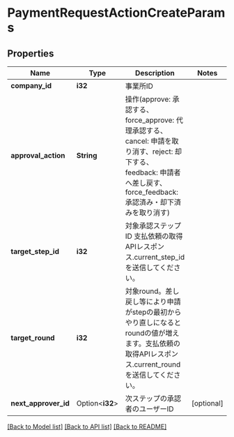 # PaymentRequestActionCreateParams

## Properties

Name | Type | Description | Notes
------------ | ------------- | ------------- | -------------
**company_id** | **i32** | 事業所ID | 
**approval_action** | **String** | 操作(approve: 承認する、force_approve: 代理承認する、cancel: 申請を取り消す、reject: 却下する、feedback: 申請者へ差し戻す、force_feedback: 承認済み・却下済みを取り消す) | 
**target_step_id** | **i32** | 対象承認ステップID 支払依頼の取得APIレスポンス.current_step_idを送信してください。 | 
**target_round** | **i32** | 対象round。差し戻し等により申請がstepの最初からやり直しになるとroundの値が増えます。支払依頼の取得APIレスポンス.current_roundを送信してください。 | 
**next_approver_id** | Option<**i32**> | 次ステップの承認者のユーザーID | [optional]

[[Back to Model list]](../README.md#documentation-for-models) [[Back to API list]](../README.md#documentation-for-api-endpoints) [[Back to README]](../README.md)



